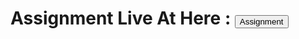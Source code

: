 
<h1>Assignment Live At Here : <a href="https://developer-shamil.github.io/Upcode-Bootstrap-Assignment/HTML/index.html"><button>Assignment</button></a></h1>
